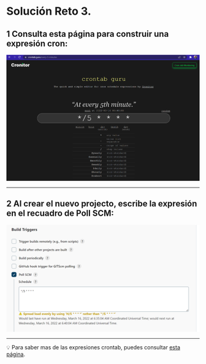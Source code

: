 # Solución Reto 3.

## 1 Consulta esta página para construir una expresión cron:

<img src="./assets/crontab-guru.png">

---

## 2 Al crear el nuevo projecto, escribe la expresión en el recuadro de Poll SCM:

<img src="./assets/pollscm.png">

---

💡 Para saber mas de las expresiones crontab, puedes consultar [esta página](https://blog.desdelinux.net/cron-crontab-explicados/).